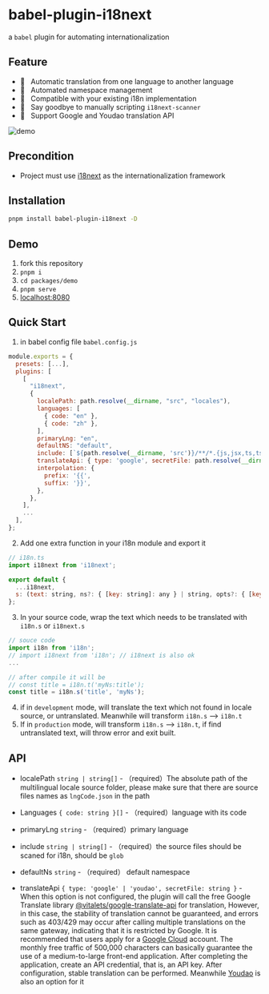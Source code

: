 # babel-plugin-i18next

a `babel` plugin for automating internationalization

## Feature

- 🚀 &nbsp; Automatic translation from one language to another language
- 💼 &nbsp; Automated namespace management
- 🤝 &nbsp; Compatible with your existing i18n implementation
- 🛴 &nbsp; Say goodbye to manually scripting `i18next-scanner`
- 🍻 &nbsp; Support Google and Youdao translation API



![demo](demo.png)



## Precondition

- Project must use [i18next](https://www.npmjs.com/package/i18next) as the internationalization framework



## Installation

```bash
pnpm install babel-plugin-i18next -D
```



## Demo

1. fork this repository
2. `pnpm i`
3. `cd packages/demo`
4. `pnpm serve`
5. [localhost:8080](http://localhost:8080)



## Quick Start

1. in babel config file `babel.config.js` 

```javascript
module.exports = {
  presets: [...],
  plugins: [
    [
      "i18next",
      {
        localePath: path.resolve(__dirname, "src", "locales"),
        languages: [
          { code: "en" },
          { code: "zh" },
        ],
        primaryLng: "en",
        defaultNS: "default",
        include: [`${path.resolve(__dirname, 'src')}/**/*.{js,jsx,ts,tsx,vue}`],
        translateApi: { type: 'google', secretFile: path.resolve(__dirname, '.translaterc') },
        interpolation: {
          prefix: '{{',
          suffix: '}}',
        },
      },
    ],
    ...
  ],
};
```

2. Add one extra function in your i18n module and export it

```javascript
// i18n.ts
import i18next from 'i18next';

export default {
  ...i18next,
  s: (text: string, ns?: { [key: string]: any } | string, opts?: { [key: string]: any }) => text,
};

```

3. In your source code, wrap the text which needs to be translated with `i18n.s` or `i18next.s`

```javascript
// souce code
import i18n from 'i18n';
// import i18next from 'i18n'; // i18next is also ok
...

// after compile it will be 
// const title = i18n.t('myNs:title');
const title = i18n.s('title', 'myNs');
```

4. if in `development` mode, will translate the text which not found in locale source, or untranslated. Meanwhile will transform `i18n.s` –> `i18n.t`
5. If in `production` mode, will transform `i18n.s` –> `i18n.t`, if find untranslated text, will throw error and exit built. 



## API

- localePath `string | string[]` - （required）The absolute path of the multilingual locale source folder, please make sure that there are source files names as  `lngCode.json` in the path
- Languages `{ code: string }[]` - （required）language with its code
- primaryLng `string` - （required）primary language
- include `string | string[]` - （required）the source files should be scaned for i18n, should be `glob`
- defaultNs `string` - （required） default namespace

- translateApi `{ type: 'google' | 'youdao', secretFile: string }` - When this option is not configured, the plugin will call the free Google Translate library [@vitalets/google-translate-api](https://www.npmjs.com/package/@vitalets/google-translate-api) for translation, However, in this case, the stability of translation cannot be guaranteed, and errors such as 403/429 may occur after calling multiple translations on the same gateway, indicating that it is restricted by Google. It is recommended that users apply for a [Google Cloud](https://cloud.google.com/translate/docs/) account. The monthly free traffic of 500,000 characters can basically guarantee the use of a medium-to-large front-end application. After completing the application, create an API credential, that is, an API key. After configuration, stable translation can be performed. Meanwhile [Youdao](https://ai.youdao.com/product-fanyi-text.s) is also an option for it

 

